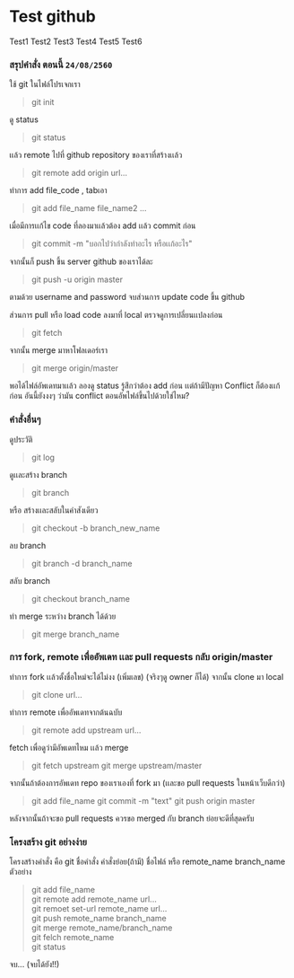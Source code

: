 # Test github
Test1 Test2 Test3 Test4 Test5 Test6

### สรุปคำสั่ง ตอนนี้ `24/08/2560`
ใช้ git ในไฟล์โปรเจกเรา
> git init

ดู status
> git status

เเล้ว remote ไปที่ github repository ของเราที่สร้างเเล้ว
> git remote add origin url...

ทำการ add file_code , tabเอา
> git add file_name file_name2 ...

เมื่อมีการเเก้ไข code ที่ลองมาเเล้วต้อง add เเล้ว commit ก่อน
> git commit -m "บอกไปว่ากำลังทำอะไร หรือเเก้อะไร"

จากนั้นก็ push ขึ้น server github ของเราได้ละ
> git push -u origin master

ตามด้วย username and password
จบส่วนการ update code ขึ้น github

ส่วนการ pull หรือ load code ลงมาที่ local
ตรวจดูการเปลี่ยนเเปลงก่อน
> git fetch

จากนั้น merge มาหาโฟลเดอร์เรา
> git merge origin/master

พอได้ไฟล์อัพเดทมาเเล้ว ลองดู status รู้สึกว่าต้อง add ก่อน
เเต่ถ้ามีปัญหา Conflict ก็ต้องเเก้ก่อน อันนี้ยังงงๆ ว่ามัน conflict ตอนอัพไฟล์ขึ้นไปด้วยใช่ไหม?

### คำสั่งอื่นๆ
ดูประวัติ
> git log

ดูเเละสร้าง branch
> git branch 

หรือ สร้างเเละสลับในคำสังเดียว
> git checkout -b branch_new_name

ลบ branch
> git branch -d branch_name

สลับ branch
> git checkout branch_name

ทำ merge ระหว่าง branch ได้ด้วย
> git merge branch_name

### การ fork, remote เพื่ออัพเดท เเละ pull requests กลับ origin/master
ทำการ fork เเล้วตั้งชื่อใหม่จะได้ไม่งง (เพิ่มเลข) (จริงๆดู owner ก็ได้)
จากนั้น clone มา local
> git clone url...

ทำการ remote เพื่ออัพเดทจากต้นฉบับ
> git remote add upstream url...

fetch เพื่อดูว่ามีอัพเดทไหม เเล้ว merge 
> git fetch upstream
> git merge upstream/master

จากนั้นถ้าต้องการอัพเดท repo ของเราเองที่ fork มา (เเละขอ pull requests ในหน้าเว็บดีกว่า)
> git add file_name
> git commit -m "text"
> git push origin master

หลังจากนั้นถ้าจะขอ pull requests ควรขอ merged กับ branch ย่อยจะดีที่สุดครับ

### โครงสร้าง git อย่างง่าย
โครงสร้างคำสั่ง คือ git ชื่อคำสั่ง คำสั่งย่อย(ถ้ามี) ชื่อไฟล์ หรือ remote_name branch_name
ตัวอย่าง

> git add file_name  
> git remote add remote_name url...  
> git remoet set-url remote_name url...  
> git push remote_name branch_name  
> git merge remote_name/branch_name  
> git felch remote_name  
> git status  

จบ... (จบได้ยัง!!)





